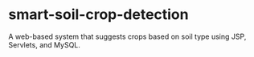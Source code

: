 # smart-soil-crop-detection
A web-based system that suggests crops based on soil type using JSP, Servlets, and MySQL.
